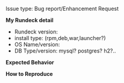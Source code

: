 Issue type: Bug report/Enhancement Request

<!-- 
*NOTE: For enhancements*: Please search the existing Issues and look at the [Trello board](https://trello.com/b/sn3g9nOr/rundeck-development) for your idea before posting.
-->

<!-- Please fill in the blanks below.  -->

**My Rundeck detail**

* Rundeck version: 
* install type: (rpm,deb,war,launcher?)
* OS Name/version: 
* DB Type/version: mysql? postgres? h2?..

**Expected Behavior**


**How to Reproduce**

